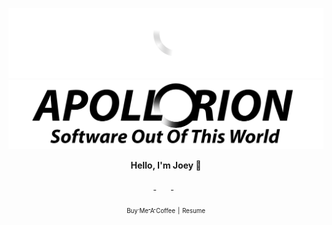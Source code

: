 ![Personal Website](https://raw.githubusercontent.com/Apollorion/apollorion/main/logos/new-large-white-transparent.png#gh-dark-mode-only)![Personal Website](https://raw.githubusercontent.com/Apollorion/apollorion/main/logos/new-large-black-transparent.png#gh-light-mode-only)

<p align="center">
    <b>Hello, I'm Joey 👋</b>
</p>
<p align="center">
    <a href="https://www.instagram.com/sirjosephaaronstout/">
        <img src="https://instagram.com/favicon.ico" width=16px height=16px />
    </a>
    &nbsp;
    <a href="https://www.linkedin.com/in/apollorion">
        <img src="https://www.linkedin.com/favicon.ico" width=16px height=16px />
    </a>
    &nbsp;
    <a href="https://twitter.com/apollorion">
        <img src="https://twitter.com/favicon.ico" width=16px height=16px />
    </a>
</p>
<p align="center">
    <a href="https://www.buymeacoffee.com/apollorion"><sub><sub>Buy Me A Coffee</sub></sub></a> <sub><sub>|</sub></sub> <a href="https://apollorion.com/joeysResume.pdf"><sub><sub>Resume</sub></sub></a>
</p>
